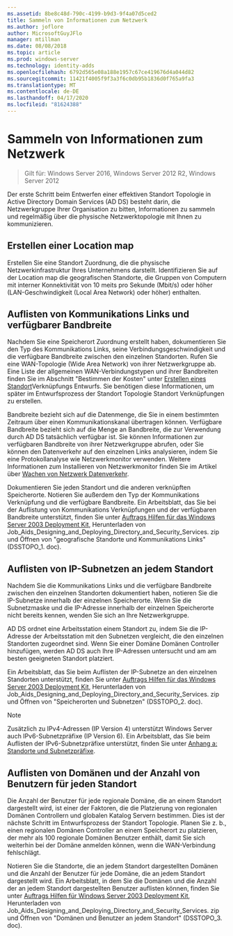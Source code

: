 ```yaml
---
ms.assetid: 8be8c48d-790c-4199-b9d3-9f4a07d5ced2
title: Sammeln von Informationen zum Netzwerk
ms.author: joflore
author: MicrosoftGuyJFlo
manager: mtillman
ms.date: 08/08/2018
ms.topic: article
ms.prod: windows-server
ms.technology: identity-adds
ms.openlocfilehash: 6792d565e08a188e1957c67ce419676d4a044d82
ms.sourcegitcommit: 11421f4005f9f3a3f6c0db95b1836d0f765a9fa3
ms.translationtype: MT
ms.contentlocale: de-DE
ms.lasthandoff: 04/17/2020
ms.locfileid: "81624388"
---
```

# <a name="collecting-network-information"></a>Sammeln von Informationen zum Netzwerk

> Gilt für: Windows Server 2016, Windows Server 2012 R2, Windows Server 2012

Der erste Schritt beim Entwerfen einer effektiven Standort Topologie in Active Directory Domain Services (AD DS) besteht darin, die Netzwerkgruppe Ihrer Organisation zu bitten, Informationen zu sammeln und regelmäßig über die physische Netzwerktopologie mit Ihnen zu kommunizieren.

## <a name="creating-a-location-map"></a>Erstellen einer Location map

Erstellen Sie eine Standort Zuordnung, die die physische Netzwerkinfrastruktur Ihres Unternehmens darstellt. Identifizieren Sie auf der Location map die geografischen Standorte, die Gruppen von Computern mit interner Konnektivität von 10 meits pro Sekunde (Mbit/s) oder höher (LAN-Geschwindigkeit (Local Area Network) oder höher) enthalten.

## <a name="listing-communication-links-and-available-bandwidth"></a>Auflisten von Kommunikations Links und verfügbarer Bandbreite

Nachdem Sie eine Speicherort Zuordnung erstellt haben, dokumentieren Sie den Typ des Kommunikations Links, seine Verbindungsgeschwindigkeit und die verfügbare Bandbreite zwischen den einzelnen Standorten. Rufen Sie eine WAN-Topologie (Wide Area Network) von ihrer Netzwerkgruppe ab. Eine Liste der allgemeinen WAN-Verbindungstypen und ihrer Bandbreiten finden Sie im Abschnitt "Bestimmen der Kosten" unter [Erstellen eines Standort](../../ad-ds/plan/Creating-a-Site-Link-Design.md)Verknüpfungs Entwurfs. Sie benötigen diese Informationen, um später im Entwurfsprozess der Standort Topologie Standort Verknüpfungen zu erstellen.

Bandbreite bezieht sich auf die Datenmenge, die Sie in einem bestimmten Zeitraum über einen Kommunikationskanal übertragen können. Verfügbare Bandbreite bezieht sich auf die Menge an Bandbreite, die zur Verwendung durch AD DS tatsächlich verfügbar ist. Sie können Informationen zur verfügbaren Bandbreite von ihrer Netzwerkgruppe abrufen, oder Sie können den Datenverkehr auf den einzelnen Links analysieren, indem Sie eine Protokollanalyse wie Netzwerkmonitor verwenden. Weitere Informationen zum Installieren von Netzwerkmonitor finden Sie im Artikel über [Wachen von Netzwerk Datenverkehr](https://docs.microsoft.com/previous-versions/windows/it-pro/windows-server-2003/cc783075(v=ws.10)).

Dokumentieren Sie jeden Standort und die anderen verknüpften Speicherorte. Notieren Sie außerdem den Typ der Kommunikations Verknüpfung und die verfügbare Bandbreite. Ein Arbeitsblatt, das Sie bei der Auflistung von Kommunikations Verknüpfungen und der verfügbaren Bandbreite unterstützt, finden Sie unter [Auftrags Hilfen für das Windows Server 2003 Deployment Kit](https://microsoft.com/download/details.aspx?id=9608), Herunterladen von Job_Aids_Designing_and_Deploying_Directory_and_Security_Services. zip und Öffnen von "geografische Standorte und Kommunikations Links" (DSSTOPO_1. doc).

## <a name="listing-ip-subnets-within-each-location"></a>Auflisten von IP-Subnetzen an jedem Standort

Nachdem Sie die Kommunikations Links und die verfügbare Bandbreite zwischen den einzelnen Standorten dokumentiert haben, notieren Sie die IP-Subnetze innerhalb der einzelnen Speicherorte. Wenn Sie die Subnetzmaske und die IP-Adresse innerhalb der einzelnen Speicherorte nicht bereits kennen, wenden Sie sich an Ihre Netzwerkgruppe.

AD DS ordnet eine Arbeitsstation einem Standort zu, indem Sie die IP-Adresse der Arbeitsstation mit den Subnetzen vergleicht, die den einzelnen Standorten zugeordnet sind. Wenn Sie einer Domäne Domänen Controller hinzufügen, werden AD DS auch Ihre IP-Adressen untersucht und am am besten geeigneten Standort platziert.

Ein Arbeitsblatt, das Sie beim Auflisten der IP-Subnetze an den einzelnen Standorten unterstützt, finden Sie unter [Auftrags Hilfen für das Windows Server 2003 Deployment Kit](https://microsoft.com/download/details.aspx?id=9608), Herunterladen von Job_Aids_Designing_and_Deploying_Directory_and_Security_Services. zip und Öffnen von "Speicherorten und Subnetzen" (DSSTOPO_2. doc).

> [!NOTE]
> Zusätzlich zu IPv4-Adressen (IP Version 4) unterstützt Windows Server auch IPv6-Subnetzpräfixe (IP Version 6). Ein Arbeitsblatt, das Sie beim Auflisten der IPv6-Subnetzpräfixe unterstützt, finden Sie unter [Anhang a: Standorte und Subnetzpräfixe](../../ad-ds/plan/Appendix-A--Locations-and-Subnet-Prefixes.md).

## <a name="listing-domains-and-number-of-users-for-each-location"></a>Auflisten von Domänen und der Anzahl von Benutzern für jeden Standort

Die Anzahl der Benutzer für jede regionale Domäne, die an einem Standort dargestellt wird, ist einer der Faktoren, die die Platzierung von regionalen Domänen Controllern und globalen Katalog Servern bestimmen. Dies ist der nächste Schritt im Entwurfsprozess der Standort Topologie. Planen Sie z. b., einen regionalen Domänen Controller an einem Speicherort zu platzieren, der mehr als 100 regionale Domänen Benutzer enthält, damit Sie sich weiterhin bei der Domäne anmelden können, wenn die WAN-Verbindung fehlschlägt.

Notieren Sie die Standorte, die an jedem Standort dargestellten Domänen und die Anzahl der Benutzer für jede Domäne, die an jedem Standort dargestellt wird. Ein Arbeitsblatt, in dem Sie die Domänen und die Anzahl der an jedem Standort dargestellten Benutzer auflisten können, finden Sie unter [Auftrags Hilfen für Windows Server 2003 Deployment Kit](https://microsoft.com/download/details.aspx?id=9608), Herunterladen von Job_Aids_Designing_and_Deploying_Directory_and_Security_Services. zip und Öffnen von "Domänen und Benutzer an jedem Standort" (DSSTOPO_3. doc).
